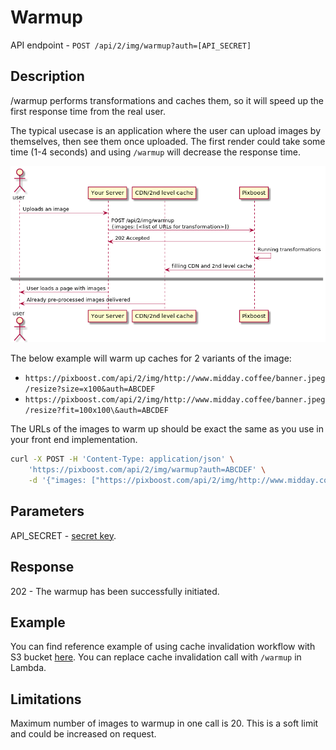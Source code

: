# Warmup

API endpoint - `POST /api/2/img/warmup?auth=[API_SECRET]`

## Description

/warmup performs transformations and caches them, so it will speed up the first response time from the real user.

The typical usecase is an application where the user can upload images by themselves, then see them once uploaded. The first render could take some time (1-4 seconds) and using `/warmup` will decrease the response time.

![](../.gitbook/assets/cache-warmup.png)

The below example will warm up caches for 2 variants of the image:

* `https://pixboost.com/api/2/img/http://www.midday.coffee/banner.jpeg/resize?size=x100&auth=ABCDEF`
* `https://pixboost.com/api/2/img/http://www.midday.coffee/banner.jpeg/resize?fit=100x100\&auth=ABCDEF`

The URLs of the images to warm up should be exact the same as you use in your front end implementation.

```bash
curl -X POST -H 'Content-Type: application/json' \ 
    'https://pixboost.com/api/2/img/warmup?auth=ABCDEF' \
    -d '{"images: ["https://pixboost.com/api/2/img/http://www.midday.coffee/banner.jpeg/resize?size=x100&auth=ABCDEF","https://pixboost.com/api/2/img/http://www.midday.coffee/banner.jpeg/resize?fit=100x100&auth=ABCDEF"]}'
```

## Parameters

API_SECRET - [secret key](api-secrets.md).

## Response

202 - The warmup has been successfully initiated.

## Example

You can find reference example of using cache invalidation workflow with S3 bucket [here](https://github.com/Pixboost/aws-s3-invalidate-cdn). You can replace cache invalidation call with `/warmup` in Lambda.

## Limitations

Maximum number of images to warmup in one call is 20. This is a soft limit and could be increased on request.
